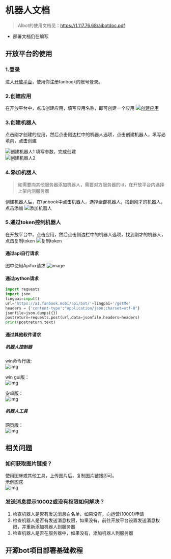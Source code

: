 # 机器人文档

> AIbot的使用文档见：https://1.117.76.68/aibotdoc.pdf

- 部署文档仍在编写

## 开放平台的使用

### 1.登录

进入[开放平台](https://open.fanbook.mobi/developers/manage/app)，使用你注册fanbook的账号登录。

### 2.创建应用

在开放平台中，点击创建应用，填写应用名称，即可创建一个应用
[![创建应用](http://1.117.76.68:8001/i/2024/01/07/idgrn4.png "创建应用")](https://open.fanbook.mobi/developers/manage/app)

### 3.创建机器人

点击刚才创建的应用，然后点击侧边栏中的机器人选项，点击创建机器人，填写必填向，点击创建

![创建机器人1](http://1.117.76.68:8001/i/2024/01/07/ikoxfn.png "创建机器人1")
填写参数，完成创建  
![创建机器人2](http://1.117.76.68:8001/i/2024/01/07/iq8gw2.png "创建机器人2")

### 4.添加机器人

> 如需要向其他服务器添加机器人，需要对方服务器的id，在开放平台内选择上架内测服务器

创建机器人后，在fanbook中点击机器人，选择全部机器人，找到刚才的机器人，点击添加
![添加机器人](http://1.117.76.68:8001/i/2024/01/07/iuwfo0.gif)

### 5.通过token控制机器人

在开放平台中，点击应用，然后点击侧边栏中的机器人选项，找到刚才的机器人，点击复制token
![复制token](http://1.117.76.68:8001/i/2024/01/07/iyfinq.gif)

#### 通过api自行请求

图中使用Apifox请求
![image](http://1.117.76.68:8001/i/2024/01/07/j1yjb6.png)

#### 通过python请求

```python
import requests
import json
lingpai=input()
url='https://a1.fanbook.mobi/api/bot/'+lingpai+'/getMe'
headers = {'content-type':"application/json;charset=utf-8"}
jsonfile=json.dumps({})
postreturn=requests.post(url,data=jsonfile,headers=headers)
print(postreturn.text)
```

#### 通过其他软件请求

##### 机器人控制器

win命令行版:  
![img](http://1.117.76.68:8001/i/2024/01/07/jugcqq.gif)
  
win gui版：  
![img](http://1.117.76.68:8001/i/2024/01/07/jvcbao.gif)

安卓版：  
![img](http://1.117.76.68:8001/i/2024/01/07/jy1a5p.gif)

##### 机器人工具

网页版：  
![img](http://1.117.76.68:8001/i/2024/01/07/k19p5a.gif)

## 相关问题

### 如何获取图片链接？

使用图床或其他工具，上传图片后，复制图片链接即可。  
[示例图床](http://1.117.76.68:8001/)  
![img](http://1.117.76.68:8001/i/2024/01/07/k5u226.gif)

### 发送消息提示10002或没有权限如何解决？

1. 检查机器人是否有发送消息白名单，如果没有，向运营(10001)申请  
2. 检查机器人是否有发送消息权限，如果没有，前往开放平台设置发送消息权限，并重新添加机器人到服务器  
3. 检查机器人是否在服务器中，如果没有，添加机器人到服务器  

## 开源bot项目部署基础教程
